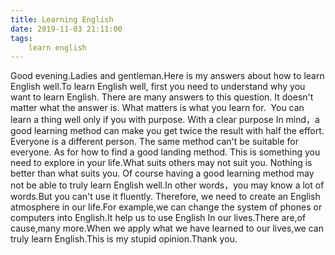 ```yaml
---
title: Learning English
date: 2019-11-03 21:11:00
tags:
    learn english
---
```

Good evening.Ladies and gentleman.Here is my answers about how to learn English well.To learn English well, first you need to understand why you want to learn English. There are many answers to this question. It doesn't matter what the answer is. What matters is what you learn for. &nbsp;You can learn a thing well only if you with purpose. With a clear purpose In mind，a good learning method can make you get twice the result with half the effort. Everyone is a different person. The same method can't be suitable for everyone. As for how to find a good landing method. This is something you need to explore in your life.What suits others may not suit you. Nothing is better than what suits you. Of course having a good learning method may not be able to truly learn English well.In other words，you may know a lot of words.But you can't use it fluently. Therefore, we need to create an English atmosphere in our life.For example,we can change the system of phones or computers into English.It help us to use English In our lives.There are,of cause,many more.When we apply what we have learned to our lives,we can truly learn English.This is my stupid opinion.Thank you.
